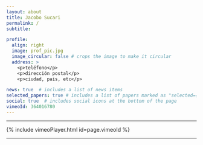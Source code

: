 ```yaml
---
layout: about
title: Jacobo Sucari
permalink: /
subtitle: 

profile:
  align: right
  image: prof_pic.jpg
  image_circular: false # crops the image to make it circular
  address: >
    <p>teléfono</p>
    <p>dirección postal</p>
    <p>ciudad, pais, etc</p>

news: true  # includes a list of news items
selected_papers: true # includes a list of papers marked as "selected={true}"
social: true  # includes social icons at the bottom of the page
vimeoId: 364016780
---
```

<hr />
{% include vimeoPlayer.html id=page.vimeoId %}
<hr />




